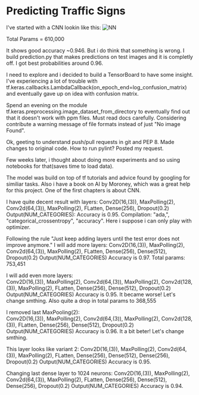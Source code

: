 # Predicting Traffic Signs

I've started with a CNN lookin like this:
![NN](NN.png)

Total Params = 610,000

It shows good accuracy ~0.946. But i do think that something is wrong.
I build prediction.py that makes predictions on test images and it is completly off.
I got best probabilities around 0.96.

I need to explore and i decided to build a TensorBoard to have some insight.
I've experiencing a lot of trouble with tf.keras.callbacks.LambdaCallback(on_epoch_end=log_confusion_matrix) and eventually gave up on idea with confusion matrix. 

Spend an evening on the module tf.keras.preprocessing.image_dataset_from_directory to eventually find out that it doesn't work with ppm files. Must read docs carefully. Considering contribute a warning message of file formats instead of just "No image Found".

Ok, geeting to understand push/pull requests in git and PEP 8.
Made changes to original code. How to run pylint?
Posted my request.

Few weeks later, i thought about doing more experiments and so using notebooks for that(saves time to load data).

The model was build on top of tf tutorials and advice found by googling for similiar tasks. Also i have a book on AI by Moroney, which was a great help for this project. One of the first chapters is about CNN.

I have quite decent result with layers: 
Conv2D(16,(3)), 
MaxPolling(2), 
Conv2d(64,(3)),
MaxPolling(2), 
FLatten,
Dense(256),
Dropout(0.2)
Output(NUM_CATEGORIES): 
Accuracy is 0.95.
Compilation: "ada,", "categorical_crossentropy", "accuracy". Here i suppose i can only play with optimizer.

Following the rule "Just keep adding layers until the test error does not improve anymore."
I will add more layers: 
Conv2D(16,(3)), 
MaxPolling(2), 
Conv2d(64,(3)),
MaxPolling(2), 
FLatten,
Dense(256), 
Dense(512),
Dropout(0.2)
Output(NUM_CATEGORIES) Accuracy is 0.97.
Total params: 753,451

I will add even more layers:  
Conv2D(16,(3)), 
MaxPolling(2), 
Conv2d(64,(3)),
MaxPolling(2),
Conv2d(128,(3)),
MaxPolling(2),
FLatten,
Dense(256), 
Dense(512),
Dropout(0.2)
Output(NUM_CATEGORIES) Accuracy is 0.95. 
It became worse! Let's change smthing. Also quite a drop in total params to 368,555

I removed last MaxPooling(2):  
Conv2D(16,(3)), 
MaxPolling(2), 
Conv2d(64,(3)),
MaxPolling(2),
Conv2d(128,(3)),
FLatten,
Dense(256), 
Dense(512),
Dropout(0.2)
Output(NUM_CATEGORIES) Accuracy is 0.96. 
It a bit beter! Let's change smthing.

This layer looks like variant 2:
Conv2D(16,(3)), 
MaxPolling(2), 
Conv2d(64,(3)),
MaxPolling(2), 
FLatten,
Dense(256), 
Dense(512),
Dense(256), 
Dropout(0.2)
Output(NUM_CATEGORIES) Accuracy is 0.95.

Changing last dense layer to 1024 neurons:
Conv2D(16,(3)), 
MaxPolling(2), 
Conv2d(64,(3)),
MaxPolling(2), 
FLatten,
Dense(256), 
Dense(512),
Dense(256), 
Dropout(0.2)
Output(NUM_CATEGORIES) Accuracy is 0.94.